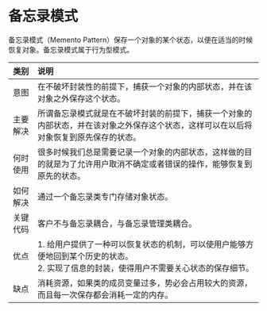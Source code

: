 # 备忘录模式
备忘录模式（Memento Pattern）保存一个对象的某个状态，以便在适当的时候恢复对象。备忘录模式属于行为型模式。

|类别|说明|
|:-:|:--|
|意图|在不破坏封装性的前提下，捕获一个对象的内部状态，并在该对象之外保存这个状态。|
|主要解决|所谓备忘录模式就是在不破坏封装的前提下，捕获一个对象的内部状态，并在该对象之外保存这个状态，这样可以在以后将对象恢复到原先保存的状态。|
|何时使用|很多时候我们总是需要记录一个对象的内部状态，这样做的目的就是为了允许用户取消不确定或者错误的操作，能够恢复到原先的状态。|
|如何解决|通过一个备忘录类专门存储对象状态。|
|关键代码|客户不与备忘录耦合，与备忘录管理类耦合。|
|优点|1. 给用户提供了一种可以恢复状态的机制，可以使用户能够方便地回到某个历史的状态。 <br/> 2. 实现了信息的封装，使得用户不需要关心状态的保存细节。|
|缺点|消耗资源，如果类的成员变量过多，势必会占用较大的资源，而且每一次保存都会消耗一定的内存。|
